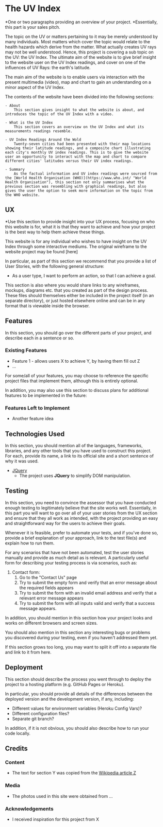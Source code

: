 # The UV Index

*One or two paragraphs providing an overview of your project.
*Essentially, this part is your sales pitch.

The topic on the UV or matters pertaining to it may be merely understood by many individuals. 
Most matters which cover the topic would relate to the health hazards which derive from the matter.
What actually creates UV rays may not be well understood.
Hence, this project is covering a sub topic on the UV: the UV Index.
The ultimate aim of the website is to give brief insight to the website user on the UV Index readings, and cover on one of the influences of UV Rays: the earth's latitude.

The main aim of the website is to enable users via interaction with the present multimedia (video), map and chart to gain an understanding on a minor aspect of the UV Index.


The contents of the website have been divided into the following sections:

    - About
        This section gives insight to what the website is about, and introduces the topic of the UV Index with a video.

    - What is the UV Index
        This section covers an overview on the UV Index and what its measurements readings resemble.

    - UV Index Readings Around the Wold
        Twenty-seven cities had been presented with their map locations showing their latitude readings, and a composite chart illustrating each city's monthly UV index readings. This is to give the website user an opportunity to interact with the map and chart to compare different cities' latitudes versus their UV index readings.

    - Summary
        As the factual information and UV index readings were sourced from the [World Health Organisation (WHO)](https://www.who.int/ "World Health Organisation"), this section not only summarises what the previous section was resembling with graphical readings, but also gives the user the option to seek more information on the topic from the WHO website.


## UX

*Use this section to provide insight into your UX process, focusing on who this website is for, what it is that they want to achieve and how your project is the best way to help them achieve these things.

This website is for any individual who wishes to have insight on the UV Index through some interactive mediums.
The original wireframe to the website project may be found [here]

In particular, as part of this section we recommend that you provide a list of User Stories, with the following general structure:
- As a user type, I want to perform an action, so that I can achieve a goal.

This section is also where you would share links to any wireframes, mockups, diagrams etc. that you created as part of the design process. These files should themselves either be included in the project itself (in an separate directory), or just hosted elsewhere online and can be in any format that is viewable inside the browser.

## Features

In this section, you should go over the different parts of your project, and describe each in a sentence or so.

### Existing Features
- Feature 1 - allows users X to achieve Y, by having them fill out Z
- ...

For some/all of your features, you may choose to reference the specific project files that implement them, although this is entirely optional.

In addition, you may also use this section to discuss plans for additional features to be implemented in the future:

### Features Left to Implement
- Another feature idea

## Technologies Used

In this section, you should mention all of the languages, frameworks, libraries, and any other tools that you have used to construct this project. For each, provide its name, a link to its official site and a short sentence of why it was used.

- [JQuery](https://jquery.com)
    - The project uses **JQuery** to simplify DOM manipulation.


## Testing

In this section, you need to convince the assessor that you have conducted enough testing to legitimately believe that the site works well. Essentially, in this part you will want to go over all of your user stories from the UX section and ensure that they all work as intended, with the project providing an easy and straightforward way for the users to achieve their goals.

Whenever it is feasible, prefer to automate your tests, and if you've done so, provide a brief explanation of your approach, link to the test file(s) and explain how to run them.

For any scenarios that have not been automated, test the user stories manually and provide as much detail as is relevant. A particularly useful form for describing your testing process is via scenarios, such as:

1. Contact form:
    1. Go to the "Contact Us" page
    2. Try to submit the empty form and verify that an error message about the required fields appears
    3. Try to submit the form with an invalid email address and verify that a relevant error message appears
    4. Try to submit the form with all inputs valid and verify that a success message appears.

In addition, you should mention in this section how your project looks and works on different browsers and screen sizes.

You should also mention in this section any interesting bugs or problems you discovered during your testing, even if you haven't addressed them yet.

If this section grows too long, you may want to split it off into a separate file and link to it from here.

## Deployment

This section should describe the process you went through to deploy the project to a hosting platform (e.g. GitHub Pages or Heroku).

In particular, you should provide all details of the differences between the deployed version and the development version, if any, including:
- Different values for environment variables (Heroku Config Vars)?
- Different configuration files?
- Separate git branch?

In addition, if it is not obvious, you should also describe how to run your code locally.


## Credits

### Content
- The text for section Y was copied from the [Wikipedia article Z](https://en.wikipedia.org/wiki/Z)

### Media
- The photos used in this site were obtained from ...

### Acknowledgements

- I received inspiration for this project from X
